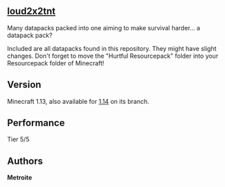 ## [loud2x2tnt](https://minhaskamal.github.io/DownGit/#/home?url=https://github.com/Metroite/datapacks/tree/master/Hurtful_Pack&rootDirectory=false)

Many datapacks packed into one aiming to make survival harder... a datapack pack?

Included are all datapacks found in this repository. They might have slight changes. Don't forget to move the "Hurtful Resourcepack" folder into your Resourcepack folder of Minecraft!

## Version

Minecraft 1.13, also available for [1.14](https://github.com/Metroite/datapacks/tree/1.14/Hurtful_Pack) on its branch.

## Performance

Tier 5/5

## Authors

**Metroite**
